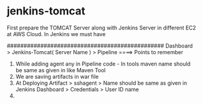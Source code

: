 # jenkins-tomcat
First prepare the TOMCAT Server along with Jenkins Server in different EC2 at AWS Cloud.
In Jenkins we must have 

###############################################
Dashboard > Jenkins-Tomcat( Server Name ) > Pipeline ====> Points to remember
1. While adding agent any in Pipeline code - In tools maven name should be same as given in like Maven Tool
2. We are saving artifacts in war file
3. At Deploying Artifact > sshagent > Name should be same as given in Jenkins Dashboard > Credentials > User ID name
4. 
